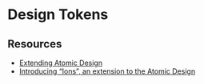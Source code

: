# Design Tokens

## Resources
- [Extending Atomic Design](https://bradfrost.com/blog/post/extending-atomic-design/)
- [Introducing “Ions”, an extension to the Atomic Design](https://www.cjcid.com/articles/ions-introduction/#table-modes)